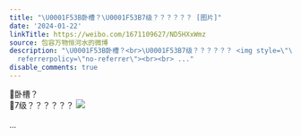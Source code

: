 ```yaml
---
title: "\U0001F53B卧槽？\U0001F53B7级？？？？？？ [图片]"
date: '2024-01-22'
linkTitle: https://weibo.com/1671109627/ND5HXxWmz
source: 包容万物恒河水的微博
description: "\U0001F53B卧槽？<br>\U0001F53B7级？？？？？？ <img style=\"\" src=\"https://tvax4.sinaimg.cn/large/639b1bfbly1hm2ygjyn0rj20i00imwkb.jpg\"
  referrerpolicy=\"no-referrer\"><br><br> ..."
disable_comments: true
---
```

🔻卧槽？<br>🔻7级？？？？？？ <img style="" src="https://tvax4.sinaimg.cn/large/639b1bfbly1hm2ygjyn0rj20i00imwkb.jpg" referrerpolicy="no-referrer"><br><br> ...